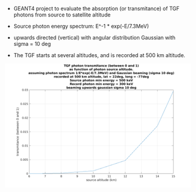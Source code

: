 * GEANT4 project to evaluate the absorption (or transmitance) of TGF photons from source to satellite altitude

* Source photon energy spectrum: E^-1 * exp(-E/7.3MeV)

* upwards directed (vertical) with angular distribution Gaussian with sigma = 10 deg

* The TGF starts at several altitudes, and is recorded at 500 km altitude.

![plot](result_transmitance.png)
